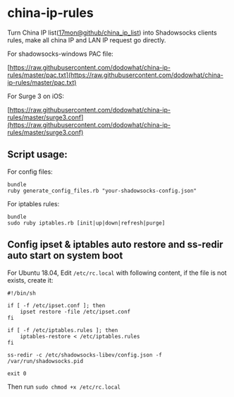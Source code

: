 # china-ip-rules

Turn China IP list([17mon@github/china_ip_list](https://github.com/17mon/china_ip_list)) into Shadowsocks clients rules, make all china IP and LAN IP request go directly.

For shadowsocks-windows PAC file:

[https://raw.githubusercontent.com/dodowhat/china-ip-rules/master/pac.txt](https://raw.githubusercontent.com/dodowhat/china-ip-rules/master/pac.txt)

For Surge 3 on iOS:

[https://raw.githubusercontent.com/dodowhat/china-ip-rules/master/surge3.conf](https://raw.githubusercontent.com/dodowhat/china-ip-rules/master/surge3.conf)

## Script usage:

For config files:

    bundle
    ruby generate_config_files.rb "your-shadowsocks-config.json"

For iptables rules:

    bundle
    sudo ruby iptables.rb [init|up|down|refresh|purge]

## Config ipset & iptables auto restore and ss-redir auto start on system boot

For Ubuntu 18.04, Edit `/etc/rc.local` with following content, if the file is not exists, create it:

    #!/bin/sh

    if [ -f /etc/ipset.conf ]; then
        ipset restore -file /etc/ipset.conf
    fi

    if [ -f /etc/iptables.rules ]; then
        iptables-restore < /etc/iptables.rules
    fi

    ss-redir -c /etc/shadowsocks-libev/config.json -f /var/run/shadowsocks.pid

    exit 0

Then run `sudo chmod +x /etc/rc.local`

